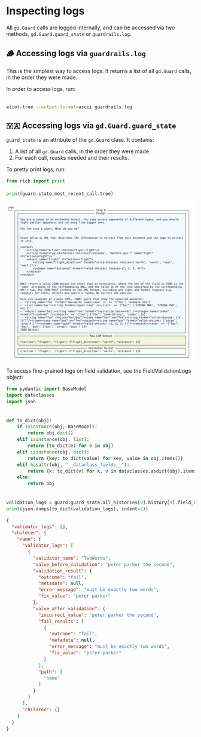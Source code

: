 # Inspecting logs

All `gd.Guard` calls are logged internally, and can be accessed via two methods, `gd.Guard.guard_state` or `guardrails.log`.

## 🪵 Accessing logs via `guardrails.log`

This is the simplest way to access logs. It returns a list of all `gd.Guard` calls, in the order they were made.

In order to access logs, run:

```bash

eliot-tree --output-format=ascii guardrails.log

```

## 🇻🇦 Accessing logs via `gd.Guard.guard_state`

`guard_state` is an attribute of the `gd.Guard` class. It contains:

1. A list of all `gd.Guard` calls, in the order they were made.
2. For each call, reasks needed and their results.

To pretty print logs, run:

```python
from rich import print

print(guard.state.most_recent_call.tree)
```

![guard_state](img/guard_history.png)

To access fine-grained logs on field validation, see the FieldValidationLogs object:

```python
from pydantic import BaseModel
import dataclasses
import json


def to_dict(obj):
    if isinstance(obj, BaseModel):
        return obj.dict()
    elif isinstance(obj, list):
        return [to_dict(e) for e in obj]
    elif isinstance(obj, dict):
        return {key: to_dict(value) for key, value in obj.items()}
    elif hasattr(obj, "__dataclass_fields__"):
        return {k: to_dict(v) for k, v in dataclasses.asdict(obj).items()}
    else:
        return obj


validation_logs = guard.guard_state.all_histories[0].history[0].field_validation_logs
print(json.dumps(to_dict(validation_logs), indent=2))
```
```json
{
  "validator_logs": [],
  "children": {
    "name": {
      "validator_logs": [
        {
          "validator_name": "TwoWords",
          "value_before_validation": "peter parker the second",
          "validation_result": {
            "outcome": "fail",
            "metadata": null,
            "error_message": "must be exactly two words",
            "fix_value": "peter parker"
          },
          "value_after_validation": {
            "incorrect_value": "peter parker the second",
            "fail_results": [
              {
                "outcome": "fail",
                "metadata": null,
                "error_message": "must be exactly two words",
                "fix_value": "peter parker"
              }
            ],
            "path": [
              "name"
            ]
          }
        }
      ],
      "children": {}
    }
  }
}


```